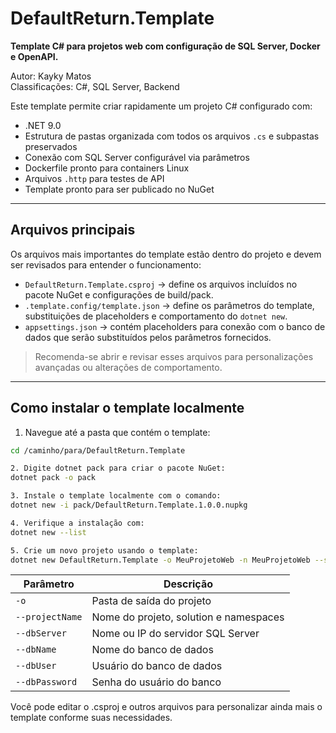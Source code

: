 ﻿# DefaultReturn.Template

**Template C# para projetos web com configuração de SQL Server, Docker e OpenAPI.**  

Autor: Kayky Matos  
Classificações: C#, SQL Server, Backend  

Este template permite criar rapidamente um projeto C# configurado com:

- .NET 9.0  
- Estrutura de pastas organizada com todos os arquivos `.cs` e subpastas preservados  
- Conexão com SQL Server configurável via parâmetros  
- Dockerfile pronto para containers Linux  
- Arquivos `.http` para testes de API  
- Template pronto para ser publicado no NuGet  

---

## Arquivos principais

Os arquivos mais importantes do template estão dentro do projeto e devem ser revisados para entender o funcionamento:

- `DefaultReturn.Template.csproj` → define os arquivos incluídos no pacote NuGet e configurações de build/pack.  
- `.template.config/template.json` → define os parâmetros do template, substituições de placeholders e comportamento do `dotnet new`.  
- `appsettings.json` → contém placeholders para conexão com o banco de dados que serão substituídos pelos parâmetros fornecidos.  

> Recomenda-se abrir e revisar esses arquivos para personalizações avançadas ou alterações de comportamento.

---

## Como instalar o template localmente
1. Navegue até a pasta que contém o template:

```bash
cd /caminho/para/DefaultReturn.Template

2. Digite dotnet pack para criar o pacote NuGet:
dotnet pack -o pack

3. Instale o template localmente com o comando:
dotnet new -i pack/DefaultReturn.Template.1.0.0.nupkg

4. Verifique a instalação com:
dotnet new --list

5. Crie um novo projeto usando o template:
dotnet new DefaultReturn.Template -o MeuProjetoWeb -n MeuProjetoWeb --sqlServerName meuServidor --sqlDatabase meuBanco --sqlUser meuUsuario --sqlPassword minhaSenha
```
| Parâmetro       | Descrição                              |
| --------------- | -------------------------------------- |
| `-o`            | Pasta de saída do projeto              |
| `--projectName` | Nome do projeto, solution e namespaces |
| `--dbServer`    | Nome ou IP do servidor SQL Server      |
| `--dbName`      | Nome do banco de dados                 |
| `--dbUser`      | Usuário do banco de dados              |
| `--dbPassword`  | Senha do usuário do banco              |

Você pode editar o .csproj e outros arquivos para personalizar ainda mais o template conforme suas necessidades.